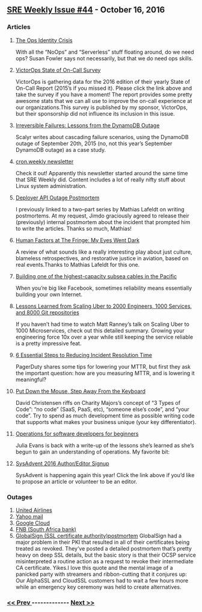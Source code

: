 ## [SRE Weekly Issue #44](https://sreweekly.com/sre-weekly-issue-44/) - October 16, 2016
### Articles

1. [The Ops Identity Crisis](http://www.susanjfowler.com/blog/2016/10/13/the-ops-identity-crisis)

    With all the “NoOps” and “Serverless” stuff floating around, do we need ops? Susan Fowler says not necessarily, but that we do need ops skills.
1. [VictorOps State of On-Call Survey](https://victorops.az1.qualtrics.com/SE/?SID=SV_3mfwsMp1IuzyiCp&source=sreweekly)

    VictorOps is gathering data for the 2016 edition of their yearly State of On-Call Report (2015’s if you missed it). Please click the link above and take the survey if you have a moment! The report provides some pretty awesome stats that we can all use to improve the on-call experience at our organizations.This survey is published by my sponsor, VictorOps, but their sponsorship did not influence its inclusion in this issue.
1. [Irreversible Failures: Lessons from the DynamoDB Outage](http://blog.scalyr.com/2015/09/irreversible-failures-lessons-from-the-dynamodb-outage/)

    Scalyr writes about cascading failure scenarios, using the DynamoDB outage of September 20th, 2015 (no, not this year’s September DynamoDB outage) as a case study.
1. [cron.weekly newsletter](https://www.cronweekly.com)

    Check it out! Apparently this newsletter started around the same time that SRE Weekly did. Content includes a lot of really nifty stuff about Linux system administration.
1. [Deployer API Outage Postmortem](https://gist.github.com/mlafeldt/01953b48b0be5fea34c11a8a47d1e7f4)

    I previously linked to a two–part series by Mathias Lafeldt on writing postmortems. At my request, Jimdo graciously agreed to release their (previously) internal postmortem about the incident that prompted him to write the articles. Thanks so much, Mathias!
1. [Human Factors at The Fringe: My Eyes Went Dark](https://humanisticsystems.com/2016/09/09/human-factors-at-the-fringe-my-eyes-went-dark/)

    A review of what sounds like a really interesting play about just culture, blameless retrospectives, and restorative justice in aviation, based on real events.Thanks to Mathias Lafeldt for this one.
1. [Building one of the highest-capacity subsea cables in the Pacific](https://code.facebook.com/posts/1184407111619685/building-one-of-the-highest-capacity-subsea-cables-in-the-pacific/)

    When you’re big like Facebook, sometimes reliability means essentially building your own Internet.
1. [Lessons Learned from Scaling Uber to 2000 Engineers, 1000 Services, and 8000 Git repositories](http://highscalability.com/blog/2016/10/12/lessons-learned-from-scaling-uber-to-2000-engineers-1000-ser.html)

    If you haven’t had time to watch Matt Ranney’s talk on Scaling Uber to 1000 Microservices, check out this detailed summary. Growing your engineering force 10x over a year while still keeping the service reliable is a pretty impressive feat.
1. [6 Essential Steps to Reducing Incident Resolution Time](https://www.pagerduty.com/blog/6-steps-reducing-incident-resolution-time/)

    PagerDuty shares some tips for lowering your MTTR, but first they ask the important question: how are you measuring MTTR, and is lowering it meaningful?
1. [Put Down the Mouse, Step Away From the Keyboard](https://www.linkedin.com/pulse/put-down-mouse-step-away-from-keyboard-david-christensen)

    David Christensen riffs on Charity Majors’s concept of “3 Types of Code”: “no code” (SaaS, PaaS, etc), “someone else’s code”, and “your code”. Try to spend as much development time as possible writing code that supports what makes your business unique (your key differentiator).
1. [Operations for software developers for beginners](https://jvns.ca/blog/2016/10/15/operations-for-software-developers-for-beginners/)

    Julia Evans is back with a write-up of the lessons she’s learned as she’s begun to gain an understanding of operations. My favorite bit:
1. [SysAdvent 2016 Author/Editor Signup](https://goo.gl/forms/NX3P1mokKRjVmKGf2)

    SysAdvent is happening again this year! Click the link above if you’d like to propose an article or volunteer to be an editor.
### Outages

1. [United Airlines](http://www.wrcbtv.com/story/33390000/united-airlines-systems-outage-causes-delays-globally)
1. [Yahoo mail](http://www.heraldcourier.com/news/yahoo-restores-automatic-email-forwarding-after-brief-outage/article_6599ffe4-90d7-5278-8c89-2b1536b81d44.html)
1. [Google Cloud](http://status.cloud.google.com/incident/compute/16020#5640471028170752)
1. [FNB (South Africa bank)](http://mybroadband.co.za/news/banking/182418-fnb-online-banking-and-app-outage.html)
1. [GlobalSign (SSL certificate authority)postmortem](https://www.globalsign.com/en/customer-revocation-error/)
    GlobalSign had a major problem in their PKI that resulted in all of their certificates being treated as revoked. They’ve posted a detailed postmortem that’s pretty heavy on deep SSL details, but the basic story is that their OCSP service misinterpreted a routine action as a request to revoke their intermediate CA certificate. Yikes.I love this quote and the mental image of a panicked party with streamers and ribbon-cutting that it conjures up:
Our AlphaSSL and CloudSSL customers had to wait a few hours more while an emergency key ceremony was held to create alternatives.

### [ << Prev ](sreweekly-43.md) ------------- [ Next >> ](sreweekly-45.md)